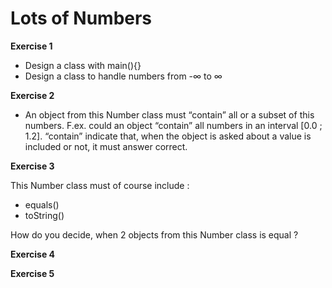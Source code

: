 # Lots of Numbers

**Exercise 1**
- Design a class with main(){}
- Design a class to handle numbers from -∞ to ∞

**Exercise 2**
- An object from this Number class must “contain” all or
a subset of this numbers. F.ex. could an object “contain”
all numbers in an interval [0.0 ; 1.2].
“contain” indicate that, when the object is asked about a
value is included or not, it must answer correct.


**Exercise 3**

This Number class must of course include :
- equals()
- toString()

How do you decide, when 2 objects from this Number
class is equal ?

**Exercise 4**


**Exercise 5**
